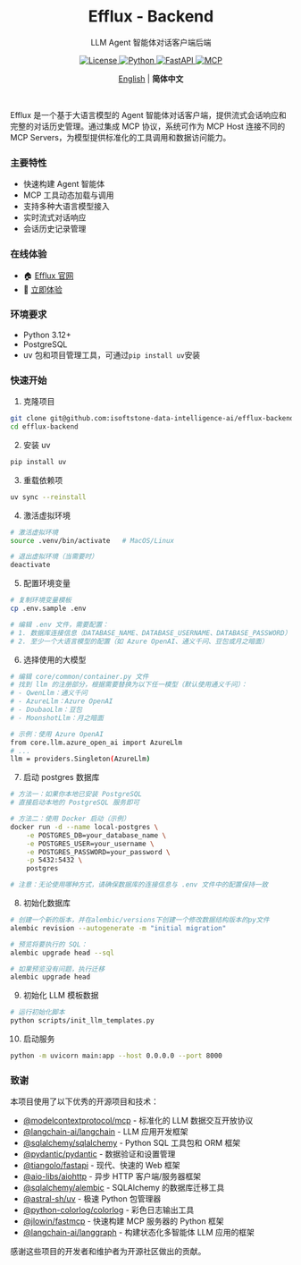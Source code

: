 

<div align="center">
    <h1>Efflux - Backend</h1>
    <p>LLM Agent 智能体对话客户端后端</p>
    <p>
        <a href="LICENSE">
            <img src="https://img.shields.io/badge/License-MIT-green.svg" alt="License">
        </a>
        <a href="https://www.python.org/downloads/">
            <img src="https://img.shields.io/badge/Python-3.12+-blue.svg" alt="Python">
        </a>
        <a href="https://fastapi.tiangolo.com/">
            <img src="https://img.shields.io/badge/FastAPI-0.115.6+-brightgreen.svg" alt="FastAPI">
        </a>
        <a href="https://modelcontextprotocol.io/">
            <img src="https://img.shields.io/badge/MCP-1.1.1-coral.svg" alt="MCP">
        </a>
    </p>
    <p>
        <a href="./README.md">English</a> | <b>简体中文</b>
    </p>
    <br/>
</div>


Efflux 是一个基于大语言模型的 Agent 智能体对话客户端，提供流式会话响应和完整的对话历史管理。通过集成 MCP 协议，系统可作为 MCP Host 连接不同的 MCP Servers，为模型提供标准化的工具调用和数据访问能力。





### 主要特性
- 快速构建 Agent 智能体
- MCP 工具动态加载与调用
- 支持多种大语言模型接入
- 实时流式对话响应
- 会话历史记录管理





### 在线体验
- 🏠 [Efflux 官网](https://www.efflux.ai)
- 🚀 [立即体验](https://www.efflux.ai/demo)



### 环境要求
- Python 3.12+
- PostgreSQL
- uv 包和项目管理工具，可通过`pip install uv`安装

### 快速开始

1. 克隆项目
```bash
git clone git@github.com:isoftstone-data-intelligence-ai/efflux-backend.git
cd efflux-backend
```

2. 安装 uv
```bash
pip install uv
```

3. 重载依赖项
```bash
uv sync --reinstall
```

4. 激活虚拟环境
```bash
# 激活虚拟环境
source .venv/bin/activate   # MacOS/Linux

# 退出虚拟环境（当需要时）
deactivate
```

5. 配置环境变量
```bash
# 复制环境变量模板
cp .env.sample .env

# 编辑 .env 文件，需要配置：
# 1. 数据库连接信息（DATABASE_NAME、DATABASE_USERNAME、DATABASE_PASSWORD）
# 2. 至少一个大语言模型的配置（如 Azure OpenAI、通义千问、豆包或月之暗面）
```

6. 选择使用的大模型
```bash
# 编辑 core/common/container.py 文件
# 找到 llm 的注册部分，根据需要替换为以下任一模型（默认使用通义千问）：
# - QwenLlm：通义千问
# - AzureLlm：Azure OpenAI
# - DoubaoLlm：豆包
# - MoonshotLlm：月之暗面

# 示例：使用 Azure OpenAI
from core.llm.azure_open_ai import AzureLlm
# ...
llm = providers.Singleton(AzureLlm)
```

7. 启动 postgres 数据库
```bash
# 方法一：如果你本地已安装 PostgreSQL
# 直接启动本地的 PostgreSQL 服务即可

# 方法二：使用 Docker 启动（示例）
docker run -d --name local-postgres \
    -e POSTGRES_DB=your_database_name \
    -e POSTGRES_USER=your_username \
    -e POSTGRES_PASSWORD=your_password \
    -p 5432:5432 \
    postgres

# 注意：无论使用哪种方式，请确保数据库的连接信息与 .env 文件中的配置保持一致
```

8. 初始化数据库
```bash
# 创建一个新的版本，并在alembic/versions下创建一个修改数据结构版本的py文件
alembic revision --autogenerate -m "initial migration"

# 预览将要执行的 SQL：
alembic upgrade head --sql

# 如果预览没有问题，执行迁移
alembic upgrade head
```

9. 初始化 LLM 模板数据
```bash
# 运行初始化脚本
python scripts/init_llm_templates.py
```

10. 启动服务
```bash
python -m uvicorn main:app --host 0.0.0.0 --port 8000
```


### 致谢 

本项目使用了以下优秀的开源项目和技术：

- [@modelcontextprotocol/mcp](https://modelcontextprotocol.io) - 标准化的 LLM 数据交互开放协议
- [@langchain-ai/langchain](https://github.com/langchain-ai/langchain) - LLM 应用开发框架
- [@sqlalchemy/sqlalchemy](https://github.com/sqlalchemy/sqlalchemy) - Python SQL 工具包和 ORM 框架
- [@pydantic/pydantic](https://github.com/pydantic/pydantic) - 数据验证和设置管理
- [@tiangolo/fastapi](https://github.com/tiangolo/fastapi) - 现代、快速的 Web 框架
- [@aio-libs/aiohttp](https://github.com/aio-libs/aiohttp) - 异步 HTTP 客户端/服务器框架
- [@sqlalchemy/alembic](https://github.com/sqlalchemy/alembic) - SQLAlchemy 的数据库迁移工具
- [@astral-sh/uv](https://github.com/astral-sh/uv) - 极速 Python 包管理器
- [@python-colorlog/colorlog](https://github.com/python-colorlog/colorlog) - 彩色日志输出工具
- [@jlowin/fastmcp](https://github.com/jlowin/fastmcp) - 快速构建 MCP 服务器的 Python 框架
- [@langchain-ai/langgraph](https://github.com/langchain-ai/langgraph) - 构建状态化多智能体 LLM 应用的框架

感谢这些项目的开发者和维护者为开源社区做出的贡献。



